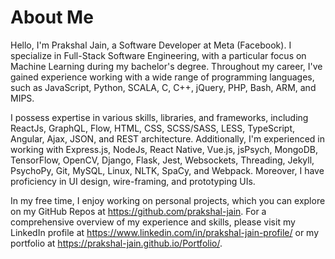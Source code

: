 # About Me

Hello, I'm Prakshal Jain, a Software Developer at Meta (Facebook). I specialize in Full-Stack Software Engineering, with a particular focus on Machine Learning during my bachelor's degree. Throughout my career, I've gained experience working with a wide range of programming languages, such as JavaScript, Python, SCALA, C, C++, jQuery, PHP, Bash, ARM, and MIPS.

I possess expertise in various skills, libraries, and frameworks, including ReactJs, GraphQL, Flow, HTML, CSS, SCSS/SASS, LESS, TypeScript, Angular, Ajax, JSON, and REST architecture. Additionally, I'm experienced in working with Express.js, NodeJs, React Native, Vue.js, jsPsych, MongoDB, TensorFlow, OpenCV, Django, Flask, Jest, Websockets, Threading, Jekyll, PsychoPy, Git, MySQL, Linux, NLTK, SpaCy, and Webpack. Moreover, I have proficiency in UI design, wire-framing, and prototyping UIs.

In my free time, I enjoy working on personal projects, which you can explore on my GitHub Repos at https://github.com/prakshal-jain. For a comprehensive overview of my experience and skills, please visit my LinkedIn profile at https://www.linkedin.com/in/prakshal-jain-profile/ or my portfolio at https://prakshal-jain.github.io/Portfolio/.
